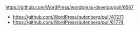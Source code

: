 https://github.com/WordPress/wordpress-develop/pull/6567

* https://github.com/WordPress/gutenberg/pull/47271
* https://github.com/WordPress/gutenberg/pull/61774
